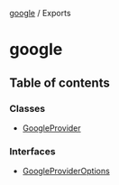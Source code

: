 <!-- 
 ⚠️  AUTO-GENERATED FILE - DO NOT EDIT MANUALLY
 This file is automatically generated by scripts/docs-generator.js
 To make changes, edit the source TypeScript files or update the generator script
-->

[google](../) / Exports

# google

## Table of contents

### Classes

- [GoogleProvider](classes/GoogleProvider)

### Interfaces

- [GoogleProviderOptions](interfaces/GoogleProviderOptions)
